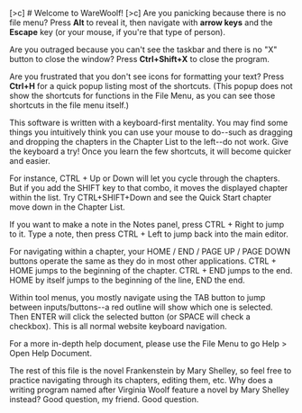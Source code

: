 [>c] # Welcome to WareWoolf!
[>c] 
Are you panicking because there is no file menu? Press **Alt** to reveal it, then navigate with **arrow keys** and the **Escape** key (or your mouse, if you're that type of person).

Are you outraged because you can't see the taskbar and there is no "X" button to close the window? Press **Ctrl+Shift+X** to close the program.

Are you frustrated that you don't see icons for formatting your text? Press **Ctrl+H** for a quick popup listing most of the shortcuts. (This popup does not show the shortcuts for functions in the File Menu, as you can see those shortcuts in the file menu itself.)

This software is written with a keyboard-first mentality. You may find some things you intuitively think you can use your mouse to do--such as dragging and dropping the chapters in the Chapter List to the left--do not work. Give the keyboard a try! Once you learn the few shortcuts, it will become quicker and easier.

For instance, CTRL  + Up or Down will let you cycle through the chapters. But if you add the SHIFT key to that combo, it moves the displayed chapter within the list. Try CTRL+SHIFT+Down and see the Quick Start chapter move down in the Chapter List.

If you want to make a note in the Notes panel, press CTRL + Right to jump to it. Type a note, then press CTRL + Left to jump back into the main editor.

For navigating within a chapter, your HOME / END / PAGE UP / PAGE DOWN buttons operate the same as they do in most other applications. CTRL + HOME jumps to the beginning of the chapter. CTRL + END jumps to the end. HOME by itself jumps to the beginning of the line, END the end.

Within tool menus, you mostly navigate using the TAB button to jump between inputs/buttons--a red outline will show which one is selected. Then ENTER will click the selected button (or SPACE will check a checkbox). This is all normal website keyboard navigation.

For a more in-depth help document, please use the File Menu to go Help \> Open Help Document.

The rest of this file is the novel Frankenstein by Mary Shelley, so feel free to practice navigating through its chapters, editing them, etc. Why does a writing program named after Virginia Woolf feature a novel by Mary Shelley instead? Good question, my friend. Good question.
